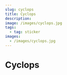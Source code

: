 ```yaml
---
slug: cyclops
title: Cyclops
description:
image: /images/cyclops.jpg
tags:
  - tag: sticker
images:
  - /images/cyclops.jpg
---
```


# Cyclops
